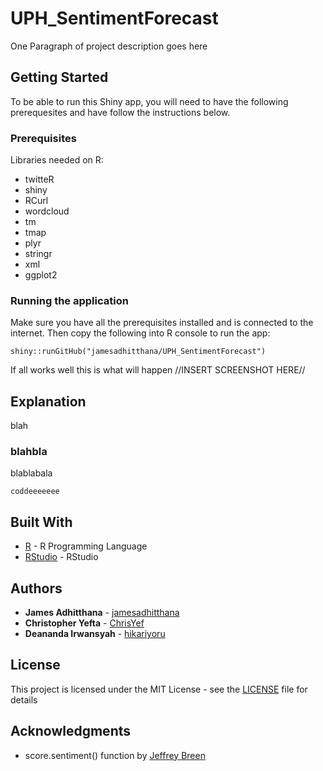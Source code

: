 # UPH_SentimentForecast
One Paragraph of project description goes here

## Getting Started

To be able to run this Shiny app, you will need to have the following prerequesites and have follow the instructions below.

### Prerequisites

Libraries needed on R:
- twitteR
- shiny
- RCurl
- wordcloud
- tm
- tmap
- plyr
- stringr
- xml
- ggplot2


### Running the application

Make sure you have all the prerequisites installed and is connected to the internet.
Then copy the following into R console to run the app:

```
shiny::runGitHub("jamesadhitthana/UPH_SentimentForecast")
```

If all works well this is what will happen
//INSERT SCREENSHOT HERE//

## Explanation

blah

### blahbla

blablabala

```
coddeeeeeee
```


## Built With
* [R](https://www.r-project.org/) - R Programming Language
* [RStudio](https://www.rstudio.com/) - RStudio

## Authors

* **James Adhitthana** - [jamesadhitthana](https://github.com/jamesadhitthana)
* **Christopher Yefta** - [ChrisYef](https://github.com/ChrisYef)
* **Deananda Irwansyah** - [hikariyoru](https://github.com/hikariyoru)

## License

This project is licensed under the MIT License - see the [LICENSE](LICENSE) file for details

## Acknowledgments

* score.sentiment() function by [Jeffrey Breen](https://github.com/jeffreybreen/twitter-sentiment-analysis-tutorial-201107/blob/master/R/sentiment.R)
